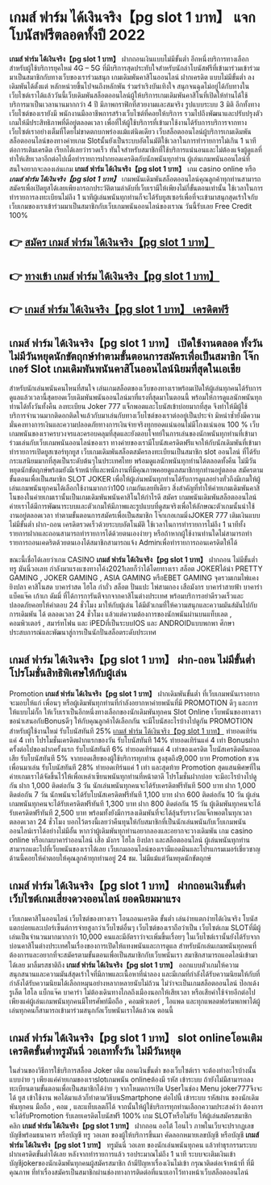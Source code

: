 # เกมส์ ฟาร์ม ได้เงินจริง【pg slot 1 บาท】  แจกโบนัสฟรีตลอดทั้งปี 2022

**เกมส์ ฟาร์ม ได้เงินจริง【pg slot 1 บาท】** ฝากถอนเงินแบบไม่มีขั้นต่ำ  อีกหนึ่งบริการทางเลือกสำหรับผู้ใช้บริการยุคใหม่ 4G – 5G ที่มีบริการสุดประทับใจสำหรับนักล่าโบนัสฟรีที่เข้ามาร่วมเข้าร่วมมาเป็นสมาชิกกับทางเว็บของเราร่วมสนุก เกมเดิมพันคาสิโนออนไลน์ ฝากเครดิต แบบไม่มีขั้นต่ำ ลงเดิมพันได้ตั้งแต่ หลักหน่วยขึ้นไปจนถึงหลักพัน ร่วมร่าเริงบันเทิงใจ สนุกจนฉุดไม่อยู่ได้กับทางในเว็บไซต์เราได้แล้ววันนี้เว็บเดิมพันสล็อตออนไลน์ผู้ให้บริการเกมเดิมพันคาสิโนที่เปิดให้ท่านได้ใช้บริการมาเป็นเวลานานมากกว่า 4 ปี มีภาพกราฟิกที่สวยงามและสมจริง รูปแบบระบบ 3 มิติ
อีกทั้งทางเว็บไซต์ของเรายังมี พนักงานมืออาชีพการสร้างเว็บไซต์ที่คอยให้บริการ  รวมไปถึงพัฒนาและปรับปรุงตัวเกมให้มีประสิทธิภาพที่ดีอยู่ตลอดเวลา เพื่อที่ให้ผู้ใช้บริการที่เข้ามาใช้งานได้รับการบริการจากทางเว็บไซต์เราอย่างเต็มที่โดยไม่ขาดตกบกพร่องแม้แต่นิดเดียว เว็บสล็อตออนไลน์ผู้บริการเกมเดิมพันสล็อตออนไลน์ของทางค่ายเกม Slotนั้นยังเป็นระบบอัตโนมัติใช้เวลาในการทำรายการไม่เกิน 1 นาที ต่อการเติมเครดิต เรียกได้เลยว่ารวดเร็ว ทันใจสำหรับสมาชิกที่ใช้บริการแน่นอนและไม่ต้องแจ้งผู้ดูแลที่ทำให้เสียเวลาอีกต่อไปเมื่อทำรายการฝากยอดเครดิตกับนักพนันทุกท่าน
ผู้เล่นเกมพนันออนไลน์ที่สนใจอยากจะลองเล่นเกม **เกมส์ ฟาร์ม ได้เงินจริง【pg slot 1 บาท】** เกม casino online หรือ ***เกมส์ ฟาร์ม ได้เงินจริง【pg slot 1 บาท】*** เกมพนันเดิมพันสล็อตออนไลน์คุณลูกค้าทุกท่านสามารถสมัครเพื่อเปิดยูสได้เลยเพียงกรอกประวัติตามลำดับที่เว็บเรามีให้เพียงไม่กี่ขั้นตอนเท่านั้น ใช้เวลาในการทำรายการลงทะเบียนไม่ถึง 1 นาทีผู้เล่นพนันทุกท่านก็จะได้รับยูสเซอร์เพื่อที่จะเข้ามาสนุกสุดเร้าใจกับเว็บเกมของเราเข้าร่วมมาเป็นสมาชิกกับเว็บเกมพนันออนไลน์ของเราณ วันนี้รับเลย Free Credit 100%

## 👉 [สมัคร เกมส์ ฟาร์ม ได้เงินจริง【pg slot 1 บาท】](https://archa888.com/)
## 👉 [ทางเข้า เกมส์ ฟาร์ม ได้เงินจริง【pg slot 1 บาท】](https://archa888.com/)
## 👉 [เกมส์ ฟาร์ม ได้เงินจริง【pg slot 1 บาท】 เครดิตฟรี](https://archa888.com/)

## เกมส์ ฟาร์ม ได้เงินจริง【pg slot 1 บาท】 เปิดใช้งานตลอด ทั้งวัน ไม่มีวันหยุดนักขัตฤกษ์ทำตามขั้นตอนการสมัครเพื่อเป็นสมาชิก โจ๊กเกอร์ Slot เกมเดิมพันพนันคาสิโนออนไลน์นิยมที่สุดในเอเชีย

สำหรับนักเล่นพนันคนไหนที่สนใจ เล่นเกมสล็อตของเว็บของทางเราพร้อมเปิดให้ผู้เล่นทุกคนได้รับการดูแลแล้วเวลานี้สุดยอดเว็บเดิมพันพนันออนไลน์มาที่แรงที่สุดมาในตอนนี้ พร้อมให้การดูแลนักพนันทุกท่านได้ทั้งวันทั้งคืน ลงทะเบียน Joker 777 แจ็กพอตและโบนัสเข้าบ่อยมากที่สุด จึงทำให้มีผู้ใช้บริการจำนวนมากติดอกติดใจแล้วกับมาเล่นกับทางเว็บไซต์ของเราต่ออยู่เป็นประจำ มิหนำซ้ำยังมีความมั่นคงทางการเงินและความปลอดภัยทางการเงินจ่ายจริงทุกยอดแน่นอนไม่มีโกงแน่นอน 100 % เว็บเกมพนันของเราครบวงจรและครอบคลุมที่สุดและยังตอบโจทย์ในการเล่นของนักพนันทุกท่านที่เข้ามาร่วมเล่นกับเว็บเกมพนันออนไลน์ของเรา
ทางค่ายของเรามีโบนัสเครดิตฟรีแจกให้กับนักเดิมพันที่เข้ามาทำรายการเปิดยูสเซอร์ทุกยูส เว็บเกมเดิมพันสล็อตสมัครลงทะเบียนเป็นสมาชิก slot ออนไลน์ ที่ได้รับกระแสนิยมมากที่สุดเป็นระดับต้นๆในประเทศไทย พร้อมดูแลนักพนันทุกท่านได้ตลอดทั้งคืน ไม่มีวันหยุดนักขัตฤกษ์พร้อมยังมีเจ้าหน้าที่และพนักงานที่มีคุณภาพคอยดูแลสมาชิกทุกท่านอยู่ตลอด สมัครตามขั้นตอนเพื่อเป็นสมาชิก SLOT JOKER เพื่อให้ผู้เล่นพนันทุกท่านได้รับการดูแลอย่างทั่วถึงมีเกมให้ผู้เล่นเกมพนันทุกคนได้เลือกใช้งานมากกว่า100 เกมกันเลยทีเดียว
สิ่งสำคัญที่ทำให้ค่ายเกมเดิมพันคาสิโนของในค่ายเกมเรานั้นเป็นเกมเดิมพันพนันคาสิโนให้กำไรดี สมัคร  เกมพนันเดิมพันสล็อตออนไลน์ค่ายเราได้มีการพัฒนาระบบและตัวเกมให้มีภาพและรูปแบบที่ดูสมจริงเพื่อให้ลักษณะตัวเกมนั้นน่าใช้งานอยู่ตลอดเวลา ทำตามขั้นตอนการสมัครเพื่อเป็นสมาชิก โจ๊กเกอเกมมิ่งJOKER 777 เติมเงินแบบไม่มีขั้นต่ำ ฝาก-ถอน เครดิตรวดเร็วด้วยระบบอัตโนมัติ ใช้เวลาในการทำรายการไม่ถึง 1 นาทีทั้งรายการฝากและถอนสามารถทำรายการได้ด้วยตนเองง่ายๆ หรือถ้าหากผู้ใช้งานท่านใดไม่สามารถทำรายการถอนเคดริตด้วยตนเองได้สมาชิกสามารถแจ้ง Adminเพื่อทำรายการถอนเครดิตให้ได้

ขณะนี้เชื่อได้เลยว่าเกม CASINO **เกมส์ ฟาร์ม ได้เงินจริง【pg slot 1 บาท】** ฝากถอน ไม่มีขั้นต่ำทรู มันนี่วอเลท กำลังมาแรงแซงทางโค้ง2021เลยก็ว่าได้โดยทางเรา สล็อต JOKERได้นำ PRETTY GAMING , JOKER GAMING , ASIA GAMING หรือEBET GAMING จุดรวมเกมไพ่แคง  ยิงปลา คาสิโนสด บาคาร่าสด ไฮโล กำถั่ว สล็อต ปั่นแปะ ไพ่สามกอง เสือมังกร บาคาร่าสายฟ้า บาคาร่า แบ็คแจ๊ค เก้าเก ดัมมี่ ที่ได้การการันตีจากจากคาสิโนต่างประเทศ พร้อมบริการอย่าดีรวดเร็วและปลอดภัยคอยให้คำตอบ 24 ชั่วโมง มาให้กับผู้เล่น ได้มีตัวเกมที่ให้ความสนุกและความมันส์มันไปกับการเดิมพัน ได้ ตลอดเวลา 24 ชั่วโมง แล้วแต่ความต้องการของนักพนันผ่านบนแท็บเลต , คอมพิวเตอร์ , สมาร์ทโฟน และ iPEDที่เป็นระบบIOS และ ANDROIDแบบพกพา ศึกษาประสบการณ์และพัฒนาสู่การเป็นนักปั่นสล็อตระดับประเทศ

## เกมส์ ฟาร์ม ได้เงินจริง【pg slot 1 บาท】 ฝาก-ถอน ไม่มีขั้นต่ำ โปรโมชั่นสิทธิพิเศษให้กับผู้เล่น

 Promotion  **เกมส์ ฟาร์ม ได้เงินจริง【pg slot 1 บาท】** ฝากเดิมพันขั้นต่ำ ที่เว็บเกมพนันเราอยากจะมอบให้แก่  เพื่อนๆ หรือผู้เดิมพันทุกท่านที่กำลังอยากหาค่ายพนันที่มี  PROMOTION ดีๆ และการให้แบบไม่กั๊ก ให้เว็บเราเป็นอีกหนึ่งทางเลือกของนักเดิมพันทุกคน Slot Online เว็บพนันของทางเรา ขอนำเสนอกับBonusดีๆ ให้กับคุณลูกค้าได้เลือกกัน จะมีโบนัสอะไรบ้างไปดูกัน
 PROMOTION สำหรับผู้ใช้งานใหม่ รับโบนัสทันที 25% [เกมส์ ฟาร์ม ได้เงินจริง【pg slot 1 บาท】](https://archa888.com/) ทำยอดเทิร์นแค่ 4 เท่า
โปรโมชั่นเครดิตฝากแรกของวัน รับโบนัสทันที 14% ทำยอดเทิร์นแค่ 4 เท่า
Bonusฝากครั้งต่อไปของฝากครั้งแรก รับโบนัสทันที 6% ทำยอดเทิร์นแค่ 4 เท่าของเครดิต
โบนัสเครดิตคืนยอดเสีย รับโบนัสทันที 5% จากยอดเสียของผู้ใช้บริการทุกท่าน สูงสุดถึง9,000 บาท
 Promotion ชวนเพื่อนมาเล่น รับโบนัสทันที 28% ทำยอดเทิร์นแค่ 1 เท่า
และสุดท้าย Promotion สุดแสนพิศษที่ในค่ายเกมเราได้จัดขึ้นไว้ให้เพื่อเหล่าเซียนพนันทุกท่านที่หน้าตาดี โปรโมชั่นฝากบ่อย จะมีอะไรบ้างไปดูกัน
ฝาก 1,000 ติดต่อกัน 3 วัน นักเล่นพนันทุกคนจะได้รับเครดิตฟรีทันที 500 บาท
ฝาก 1,000 ติดต่อกัน 7 วัน นักพนันจะได้รับโบนัสเครดิตฟรีทันที 1,100 บาท
ฝาก 600 ติดต่อกัน 10 วัน ผู้เล่นเกมพนันทุกคนจะได้รับเครดิตฟรีทันที 1,300 บาท
ฝาก 800 ติดต่อกัน 15 วัน ผู้เดิมพันทุกคนจะได้รับเครดิตฟรีทันที 2,500 บาท
พร้อมทั้งยังมีการลงเดิมพันที่จะได้ลุ้นรับรางวัลแจ็กพอตในทุกเวลา ตลอดเวลา 24 ชั่วโมง บอกไว้ตรงนี้เลยว่าคืนทุนให้กับสมาชิกที่เป็นนักเล่นพนันกับเว็บเกมพนันออนไลน์เราได้อย่างไม่มีอั้น หากว่าผู้เดิมพันทุกท่านอยากลองและอยากจะวางเดิมพัน เกม casino online หรือเกมบาคาร่าออนไลน์ เสือ มังกร ไฮโล ยิงปลา และสล็อตออนไลน์ ผู้เล่นพนันทุกท่านสามารถแตะไปที่เว็บพนันของเราได้เลย เว็บเกมออนไลน์ของเรามีแอดมินและโปรแกรมเมอร์เชี่ยวชาญด้านนี้คอยให้คำตอบให้คุณลูกค้าทุกท่านอยู่ 24 ชม. ไม่มีแม้แต่วันหยุดนักขัตฤกษ์

## เกมส์ ฟาร์ม ได้เงินจริง【pg slot 1 บาท】 ฝากถอนเงินขั้นต่ำ  เว็บไซต์เกมเสี่ยงดวงออนไลน์ ยอดนิยมมาแรง

เว็บเกมคาสิโนออนไลน์ เว็บไซต์ของทางเรา โอนถอนเครดิต ขั้นต่ำ เล่นง่ายแตกง่ายได้เงินจริง โบนัสแตกบ่อยและเปอร์เซ็นต์การจ่ายสูงกว่าเว็บไซต์อื่นๆ เว็บไซต์ของเราถือว่าเป็น เว็บไซต์เกม SLOTที่มีผู้เล่นเป็นจำนวนมากมากกว่า 10,000 คนและมีอัตราว่าจะเพิ่มขึ้นเรื่อยๆ ในเว็บไซต์เรานั้นยังได้รับจากบ่อนคาสิโนต่างประเทศในเรื่องของการเปิดให้แทงพนันและการดูแล สำหรับนักเล่นเกมพนันทุกคนที่ต้องการและอยากที่จะสมัครตามขั้นตอนเพื่อเป็นสมาชิกกับเว็บพนันเรา สมาชิกสามารถแอดไลน์เข้ามาได้เลย
	มาลิ้มรสชาติถึง **เกมส์ ฟาร์ม ได้เงินจริง【pg slot 1 บาท】** ออกแบบตัวเกมให้ความสนุกสนานและความมันส์สุดเร้าใจที่มีภาพและเนื้อหาที่น่าลอง และมีเกมที่กำลังได้รับความนิยมให้กับที่กำลังได้รับความนิยมได้เลือกหมุนอย่างหลากหลายนับไม่ถ้วน  ไม่ว่าจะเป็นเกมสล็อตออนไลน์ ป๊อกเด้ง รูเล็ต ไฮโล แบ็กแจ๊ค บาคาร่า ไม่ต้องเดินทางไกลถึงเมืองนอกให้เสียเวลา หรือเสียค่าใช้จ่ายอีกต่อไป เพียงแค่ผู้เล่นเกมพนันทุกคนมีโทรศัพท์มือถือ , คอมพิวเตอร์ , ไอแพด และทุกแพลตฟอร์มพกพาได้ผู้เล่นทุกคนก็สามารถเข้ามาร่วมสนุกกัลเว็บพนันเราได้แล้วณ ตอนนี้

## เกมส์ ฟาร์ม ได้เงินจริง【pg slot 1 บาท】 slot onlineโอนเติมเครดิตขั้นต่ำทรูมันนี่ วอเลททั้งวัน ไม่มีวันหยุด

ในส่วนของวิธีการใช้บริการสล็อต Joker เติม ถอนเงินขั้นต่ำ ของเว็บไซต์เรา จะต้องทำอะไรบ้างนั้น แบบง่าย ๆ เพียงแค่ค่ายเกมของเราslotเกมพนัน onlineต้องมี รหัส เข้าระบบ ถ้ายังไม่มีสามารถลงทะเบียนตามขั้นตอนเพื่อเป็นสมาชิกได้ง่าย ๆ จากโหมดการเปิด Userในช่อง Menu joker777จึงจะได้ ยูส เข้าใช้งาน พอได้มาแล้วก็ทำตามวิธีบนSmartphone ต่อไปนี้
เข้าระบบ รหัสผ่าน  ของนักเดิมพันทุกคน มือถือ , คอม , และแท็บเลตก็ได้
จากนั้นให้ผู้ใช้บริการทุกท่านเลือกความประสงค์ว่า ต้องการจะได้รับPromotion รับเลยเครดิตโบนัสฟรี 100% เกม SLOTหรือไม่รับ
ให้ผู้เล่นสมัครสมาชิก คลิก **เกมส์ ฟาร์ม ได้เงินจริง【pg slot 1 บาท】** ฝากถอน ออโต้ โอนไว ภาพในเว็บจะปรากฏเลขบัญชีพร้อมธนาคาร หรือบัญชี ทรู วอเลท ของผู้ให้บริการขึ้นมา
คัดลอกหมายเลขบัญชี หรือบัญชี **เกมส์ ฟาร์ม ได้เงินจริง【pg slot 1 บาท】** ทรูมันนี่ วอเลท ของนักเล่นพนันทุกคน แล้วทำธุรกรรมระบบฝากเครดิตขั้นต่ำได้เลย
หลังจากทำรายการแล้ว รอประมาณไม่ถึง 1 นาที ระบบจะเติมเงินเข้าบัญชีjokerของนักเดิมพันทุกคนผู้สมัครสมาชิก
ถ้ามีปัญหาเรื่องเงินไม่เข้า กรุณาติดต่อเจ้าหน้าที่ ที่มีคุณภาพ ที่ทำเรื่องสมัครเป็นสมาชิกผ่านช่องทางการติดต่อที่แนบเอาไว้ทางหน้าเว็บสล็อตออนไลน์


